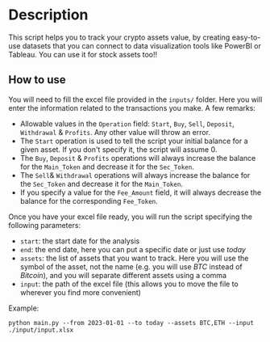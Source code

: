 # Description

This script helps you to track your crypto assets value, by creating easy-to-use datasets that you can connect to data visualization tools like PowerBI or Tableau. You can use it for stock assets too!!

## How to use

You will need to fill the excel file provided in the `inputs/` folder. Here you will enter the information related to the transactions you make. A few remarks:

- Allowable values in the `Operation` field: `Start`, `Buy`, `Sell`, `Deposit`, `Withdrawal` & `Profits`. Any other value will throw an error.
- The `Start` operation is used to tell the script your initial balance for a given asset. If you don't specify it, the script will assume 0.
- The `Buy`, `Deposit` & `Profits` operations will always increase the balance for the `Main_Token` and decrease it for the `Sec_Token`.
- The `Sell`& `Withdrawal` operations will always increase the balance for the `Sec_Token` and decrease it for the `Main_Token`.
- If you specify a value for the `Fee_Amount` field, it will always decrease the balance for the corresponding `Fee_Token`.

Once you have your excel file ready, you will run the script specifying the following parameters:

- `start`: the start date for the analysis
- `end`: the end date, here you can put a specific date or just use _today_
- `assets`: the list of assets that you want to track. Here you will use the symbol of the asset, not the name (e.g. you will use _BTC_ instead of _Bitcoin_), and you will separate different assets using a comma
- `input`: the path of the excel file (this allows you to move the file to wherever you find more convenient)

Example:

```
python main.py --from 2023-01-01 --to today --assets BTC,ETH --input ./input/input.xlsx
```
